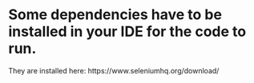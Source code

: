 <h1>Some dependencies have to be installed in your IDE for the code to run.</h1>
They are installed here: https://www.seleniumhq.org/download/

